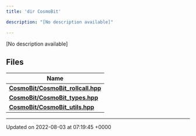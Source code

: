 ```yaml
---
title: 'dir CosmoBit'

description: "[No description available]"

---
```







[No description available]

## Files

| Name           |
| -------------- |
| **[CosmoBit/CosmoBit_rollcall.hpp](/documentation/code/gambit_2.2/files/cosmobit__rollcall_8hpp/#file-cosmobit-rollcall.hpp)**  |
| **[CosmoBit/CosmoBit_types.hpp](/documentation/code/gambit_2.2/files/cosmobit__types_8hpp/#file-cosmobit-types.hpp)**  |
| **[CosmoBit/CosmoBit_utils.hpp](/documentation/code/gambit_2.2/files/cosmobit__utils_8hpp/#file-cosmobit-utils.hpp)**  |






-------------------------------

Updated on 2022-08-03 at 07:19:45 +0000
